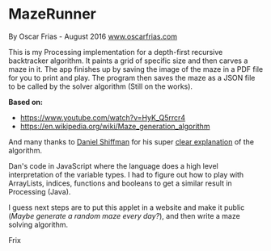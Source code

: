 # MazeRunner
By Oscar Frias - August 2016
www.oscarfrias.com

This is my Processing implementation for a depth-first recursive backtracker algorithm. It paints a grid of specific size and then carves a maze in it. The app finishes up by saving the image of the maze in a PDF file for you to print and play. The program then saves the maze as a JSON file to be called by the solver algorithm (Still on the works).

__Based on:__
- https://www.youtube.com/watch?v=HyK_Q5rrcr4
- https://en.wikipedia.org/wiki/Maze_generation_algorithm

And many thanks to [Daniel Shiffman](https://github.com/shiffman) for his super [clear explanation](youtube.com/watch?v=HyK_Q5rrcr4) of the algorithm.

Dan's code in JavaScript where the language does a high level interpretation of the variable types. I had to figure out how to play with ArrayLists, indices, functions and booleans to get a similar result in Processing (Java).

I guess next steps are to put this applet in a website and make it public (_Maybe generate a random maze every day?_), and then write a maze solving algorithm.

Frix
